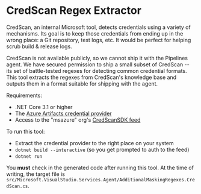 # CredScan Regex Extractor

CredScan, an internal Microsoft tool, detects credentials using a variety of mechanisms.
Its goal is to keep those credentials from ending up in the wrong place: a Git repository, test logs, etc.
It would be perfect for helping scrub build & release logs.

CredScan is not available publicly, so we cannot ship it with the Pipelines agent.
We have secured permission to ship a small subset of CredScan -- its set of battle-tested regexes for detecting common credential formats.
This tool extracts the regexes from CredScan's knowledge base and outputs them in a format suitable for shipping with the agent.

Requirements:
- .NET Core 3.1 or higher
- The [Azure Artifacts credential provider](https://github.com/Microsoft/artifacts-credprovider)
- Access to the "msazure" org's [CredScanSDK feed](https://msazure.visualstudio.com/One/_packaging?_a=feed&feed=CredScanSDK)

To run this tool:
- Extract the credential provider to the right place on your system
- `dotnet build --interactive` (so you get prompted to auth to the feed)
- `dotnet run`

You **must** check in the generated code after running this tool.
At the time of writing, the target file is `src/Microsoft.VisualStudio.Services.Agent/AdditionalMaskingRegexes.CredScan.cs`.
